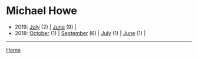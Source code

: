 # Michael Howe

  * 2019: 
      [July](./michael-howe-2019-07.md) (2) | 
      [June](./michael-howe-2019-06.md) (9) | 
  * 2018: 
      [October](./michael-howe-2018-10.md) (1) | 
      [September](./michael-howe-2018-09.md) (6) | 
      [July](./michael-howe-2018-07.md) (1) | 
      [June](./michael-howe-2018-06.md) (1) | 

----

[Home](../)
